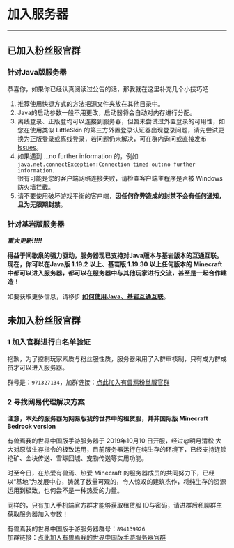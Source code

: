 # 加入服务器
----------------
## 已加入粉丝服官群

### 针对Java版服务器

恭喜你，如果你已经认真阅读过公告的话，那我就在这里补充几个小技巧吧</br>
1. 推荐使用快捷方式的方法把源文件夹放在其他目录中。
2. Java的启动参数一般不用更改，启动器将会自动对内存进行分配。
3. 离线登录、正版登均可以连接到服务器，但暂未尝试过外置登录的可用性，如您在使用类似 LittleSkin 的第三方外置登录认证器出现登录问题，请先尝试更换为正版登录或离线登录，若问题仍未解决，可在群内询问或直接发布 [Issues](https://github.com/ZoruaFox/YSY-Server/issues)。
4. 如果遇到 …no further information 的，例如</br>
`java.net.connectException:Connection timed out:no further information.`
</br>很有可能是您的客户端网络连接失败，请检查客户端主程序是否被 Windows 防火墙拦截。
5. 请不要使用破坏游戏平衡的客户端，**因任何作弊造成的封禁不会有任何通知，且为无限期封禁**。

### 针对基岩版服务器

***重大更新!!!!!***

**得益于间歇泉的强力驱动，服务器现已支持对Java版本与基岩版本的互通互联。现在，你可以在Java版 1.19.2 以上、基岩版 1.19.30 以上任何版本的 Minecraft 中都可以进入服务器，都可以在服务器中与其他玩家进行交流，甚至是一起合作建造！**

如要获取更多信息，请移步 [**如何使用Java、基岩互通互联**](../info/announcement.md)。

## 未加入粉丝服官群

### 1 加入官群进行白名单验证

抱歉，为了控制玩家素质与粉丝服性质，服务器采用了入群审核制，只有成为群成员才可以进入服务器。

群号是：`971327134`，加群链接：[点此加入有兽焉粉丝服官群](https://jq.qq.com/?_wv=1027&k=EcPiJtYh)

### 2 寻找网易代理解决方案

**注意，本处的服务器为网易版我的世界中的租赁服，并非国际版 Minecraft Bedrock version**</br>

有兽焉我的世界中国版手游服务器于 2019年10月10 日开服，经过@明月清松 大大对原版生存指令的极致运用，目前服务器运行在纯生存的环境下，已经支持连锁挖矿、金块传送、雪球回城、宠物传送等实用功能。

时至今日，在热爱有兽焉、热爱 Minecraft 的服务器成员的共同努力下，已经以“基地”为发展中心，铸就了数量可观的，令人惊叹的建筑杰作，将纯生存的资源运用到极致，也何尝不是一种热爱的力量。

同样的，只有加入手机端官方群才能够获取租赁服 ID与密码，请进群后私聊群主获取服务器加入参数！

有兽焉我的世界中国版手游服务器群号：`894139926`</br>加群链接：[点此加入有兽焉我的世界中国版手游服务器官群](https://jq.qq.com/?_wv=1027&k=T2IvVOqz)
